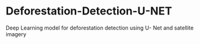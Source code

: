 # Deforestation-Detection-U-NET
Deep Learning model for deforestation detection using U- Net and satellite imagery
